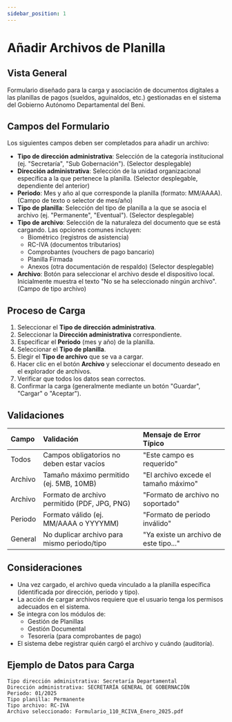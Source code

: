 ```yaml
---
sidebar_position: 1
---
```


# Añadir Archivos de Planilla

## Vista General
Formulario diseñado para la carga y asociación de documentos digitales a las planillas de pagos (sueldos, aguinaldos, etc.) gestionadas en el sistema del Gobierno Autónomo Departamental del Beni.

## Campos del Formulario

Los siguientes campos deben ser completados para añadir un archivo:

-   **Tipo de dirección administrativa**: Selección de la categoría institucional (ej. "Secretaría", "Sub Gobernación"). (Selector desplegable)
-   **Dirección administrativa**: Selección de la unidad organizacional específica a la que pertenece la planilla. (Selector desplegable, dependiente del anterior)
-   **Periodo**: Mes y año al que corresponde la planilla (formato: MM/AAAA). (Campo de texto o selector de mes/año)
-   **Tipo de planilla**: Selección del tipo de planilla a la que se asocia el archivo (ej. "Permanente", "Eventual"). (Selector desplegable)
-   **Tipo de archivo**: Selección de la naturaleza del documento que se está cargando. Las opciones comunes incluyen:
    *   Biométrico (registros de asistencia)
    *   RC-IVA (documentos tributarios)
    *   Comprobantes (vouchers de pago bancario)
    *   Planilla Firmada
    *   Anexos (otra documentación de respaldo)
    (Selector desplegable)
-   **Archivo**: Botón para seleccionar el archivo desde el dispositivo local. Inicialmente muestra el texto "No se ha seleccionado ningún archivo". (Campo de tipo archivo)

## Proceso de Carga

1.  Seleccionar el **Tipo de dirección administrativa**.
2.  Seleccionar la **Dirección administrativa** correspondiente.
3.  Especificar el **Periodo** (mes y año) de la planilla.
4.  Seleccionar el **Tipo de planilla**.
5.  Elegir el **Tipo de archivo** que se va a cargar.
6.  Hacer clic en el botón **Archivo** y seleccionar el documento deseado en el explorador de archivos.
7.  Verificar que todos los datos sean correctos.
8.  Confirmar la carga (generalmente mediante un botón "Guardar", "Cargar" o "Aceptar").

## Validaciones

| Campo   | Validación                                   | Mensaje de Error Típico                 |
| :------ | :------------------------------------------- | :-------------------------------------- |
| Todos   | Campos obligatorios no deben estar vacíos    | "Este campo es requerido"               |
| Archivo | Tamaño máximo permitido (ej. 5MB, 10MB)      | "El archivo excede el tamaño máximo"    |
| Archivo | Formato de archivo permitido (PDF, JPG, PNG) | "Formato de archivo no soportado"       |
| Periodo | Formato válido (ej. MM/AAAA o YYYYMM)        | "Formato de periodo inválido"           |
| General | No duplicar archivo para mismo periodo/tipo  | "Ya existe un archivo de este tipo..." |

## Consideraciones
-   Una vez cargado, el archivo queda vinculado a la planilla específica (identificada por dirección, periodo y tipo).
-   La acción de cargar archivos requiere que el usuario tenga los permisos adecuados en el sistema.
-   Se integra con los módulos de:
    *   Gestión de Planillas
    *   Gestión Documental
    *   Tesorería (para comprobantes de pago)
-   El sistema debe registrar quién cargó el archivo y cuándo (auditoría).

## Ejemplo de Datos para Carga
```plaintext
Tipo dirección administrativa: Secretaría Departamental
Dirección administrativa: SECRETARÍA GENERAL DE GOBERNACIÓN
Periodo: 01/2025
Tipo planilla: Permanente
Tipo archivo: RC-IVA
Archivo seleccionado: Formulario_110_RCIVA_Enero_2025.pdf